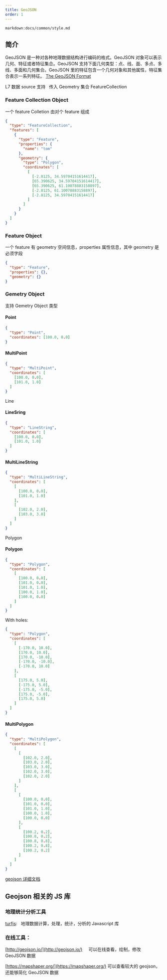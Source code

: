 ```yaml
---
title: GeoJSON
order: 1
---
```


`markdown:docs/common/style.md`

## 简介

GeoJSON 是一种对各种地理数据结构进行编码的格式。GeoJSON 对象可以表示几何、特征或者特征集合。GeoJSON 支持下面几何类型：点、线、面、多点、多线、多面和几何集合。GeoJSON 里的特征包含一个几何对象和其他属性，特征集合表示一系列特征。
[The GeoJSON Format](https://tools.ietf.org/html/draft-butler-geojson-06)

L7 数据 source 支持   传入 Geometry 集合 FeatureCollection

### Feature Collection Object

一个 feature Colletion 由对个 feature 组成

```json
{
  "type": "FeatureCollection",
  "features": [
    {
      "type": "Feature",
      "properties": {
        "name": "tom"
      },
      "geometry": {
        "type": "Polygon",
        "coordinates": [
          [
            [-2.8125, 34.59704151614417],
            [65.390625, 34.59704151614417],
            [65.390625, 61.10078883158897],
            [-2.8125, 61.10078883158897],
            [-2.8125, 34.59704151614417]
          ]
        ]
      }
    }
  ]
}
```

### Feature Object

一个 feature 有 geometry 空间信息，properties 属性信息，其中 geometry 是必须字段

```json
{
  "type": "Feature",
  "properties": {},
  "geometry": {}
}
```

### Gemetry Object

支持 Gemetry Object 类型

#### Point

```json
{
  "type": "Point",
  "coordinates": [100.0, 0.0]
}
```

#### MultiPoint

```json
{
  "type": "MultiPoint",
  "coordinates": [
    [100.0, 0.0],
    [101.0, 1.0]
  ]
}
```

Line

#### LineSring

```json
{
  "type": "LineString",
  "coordinates": [
    [100.0, 0.0],
    [101.0, 1.0]
  ]
}
```

#### MultiLineString

```json
{
  "type": "MultiLineString",
  "coordinates": [
    [
      [100.0, 0.0],
      [101.0, 1.0]
    ],
    [
      [102.0, 2.0],
      [103.0, 3.0]
    ]
  ]
}
```

Polygon

#### Polygon

```json
{
  "type": "Polygon",
  "coordinates": [
    [
      [100.0, 0.0],
      [101.0, 0.0],
      [101.0, 1.0],
      [100.0, 1.0],
      [100.0, 0.0]
    ]
  ]
}
```

With holes:

```json
{
  "type": "Polygon",
  "coordinates": [
    [
      [-170.0, 10.0],
      [170.0, 10.0],
      [170.0, -10.0],
      [-170.0, -10.0],
      [-170.0, 10.0]
    ],
    [
      [175.0, 5.0],
      [-175.0, 5.0],
      [-175.0, -5.0],
      [175.0, -5.0],
      [175.0, 5.0]
    ]
  ]
}
```

#### MultiPolygon

```json
{
  "type": "MultiPolygon",
  "coordinates": [
    [
      [
        [102.0, 2.0],
        [103.0, 2.0],
        [103.0, 3.0],
        [102.0, 3.0],
        [102.0, 2.0]
      ]
    ],
    [
      [
        [100.0, 0.0],
        [101.0, 0.0],
        [101.0, 1.0],
        [100.0, 1.0],
        [100.0, 0.0]
      ],
      [
        [100.2, 0.2],
        [100.8, 0.2],
        [100.8, 0.8],
        [100.2, 0.8],
        [100.2, 0.2]
      ]
    ]
  ]
}
```

[geojson 详细文档]()

## Geojson 相关的 JS 库

### 地理统计分析工具

[turfjs](http://turfjs.org/):   地理数据计算，处理，统计，分析的 Javascript 库

### 在线工具：

[http://geojson.io/](http://geojson.io/)     可以在线查看，绘制，修改 GeoJSON 数据

[https://mapshaper.org/](https://mapshaper.org/) 可以查看较大的 geojson，还能够简化 GeoJSON 数据
